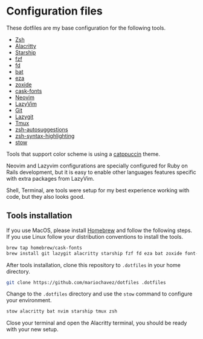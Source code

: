 # Configuration files

These dotfiles are my base configuration for the following tools.

- [Zsh](https://www.zsh.org)
- [Alacritty](https://alacritty.org)
- [Starship](https://starship.rs)
- [fzf](https://github.com/junegunn/fzf)
- [fd](https://github.com/sharkdp/fd)
- [bat](https://github.com/sharkdp/bat)
- [eza](https://github.com/eza-community/eza)
- [zoxide](https://github.com/ajeetdsouza/zoxide)
- [cask-fonts](https://github.com/Homebrew/homebrew-cask-fonts)
- [Neovim](https://neovim.io)
- [LazyVim](https://www.lazyvim.org)
- [Git](https://git-scm.com)
- [Lazygit](https://github.com/jesseduffield/lazygit)
- [Tmux](https://github.com/tmux/tmux)
- [zsh-autosuggestions](https://github.com/zsh-users/zsh-autosuggestions)
- [zsh-syntax-highlighting](https://github.com/zsh-users/zsh-syntax-highlighting)
- [stow](https://www.gnu.org/software/stow/)

Tools that support color scheme is using a [catppuccin](https://github.com/catppuccin/catppuccin) theme.

Neovim and Lazyvim configurations are specially configured for Ruby on Rails development, but it is easy to enable
other languages features specific with extra packages from LazyVim.

Shell, Terminal, are tools were setup for my best experience working with code, but they also looks good.

## Tools installation

If you use MacOS, please install [Homebrew](https://brew.sh) and follow the following steps. If you use Linux follow
your distribution conventions to install the tools.

```bash
brew tap homebrew/cask-fonts
brew install git lazygit alacritty starship fzf fd eza bat zoxide font-meslo-lg-nerd-font neovim tmux zsh-autosuggestions zsh-syntax-highlighting stow
```

After tools installation, clone this repository to `.dotfiles` in your home directory.

```bash
git clone https://github.com/mariochavez/dotfiles .dotfiles
```

Change to the `.dotfiles` directory and use the `stow` command to configure your environment.

```bash
stow alacritty bat nvim starship tmux zsh
```

Close your terminal and open the Alacritty terminal, you should be ready with your new setup.
